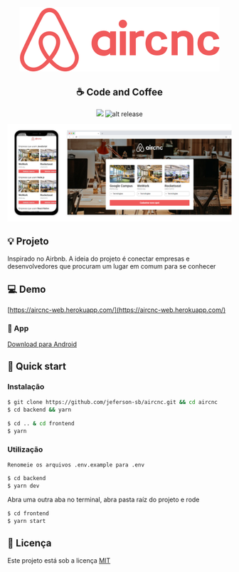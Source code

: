 <div align="center">
  <img src=".github/logo.png" alt="logo aircnc">
  <h2>☕ Code and Coffee</h2>

![](https://img.shields.io/badge/omnistack-9-blueviolet?style=flat-square)
![alt release](https://img.shields.io/github/v/release/jeferson-sb/aircnc?style=flat-square)

  <img src=".github/mockup.png" alt="aircnc project">

</div>

## 💡 Projeto

Inspirado no Airbnb. A ideia do projeto é conectar empresas e desenvolvedores que procuram um lugar em comum para se conhecer

## 💻 Demo

[https://aircnc-web.herokuapp.com/](https://aircnc-web.herokuapp.com/)

### 📱 App

[Download para Android](https://github.com/jeferson-sb/aircnc/releases/tag/1.0.0)

## 🚀 Quick start

### Instalação

```bash
$ git clone https://github.com/jeferson-sb/aircnc.git && cd aircnc
$ cd backend && yarn
```

```bash
$ cd .. & cd frontend
$ yarn
```

### Utilização

```
Renomeie os arquivos .env.example para .env
```

```bash
$ cd backend
$ yarn dev
```

Abra uma outra aba no terminal, abra pasta raíz do projeto e rode

```bash
$ cd frontend
$ yarn start
```

## 📝 Licença

Este projeto está sob a licença [MIT](https://github.com/jeferson-sb/aircnc/blob/master/LICENSE)
